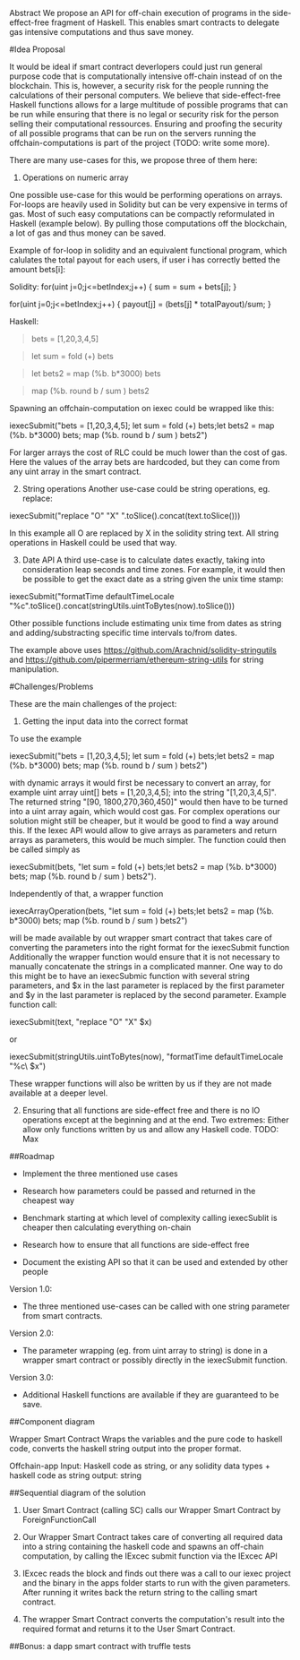 Abstract
We propose an API for off-chain execution of programs in the side-effect-free fragment of Haskell.
This enables smart contracts to delegate gas intensive computations and thus save money.

#Idea Proposal


It would be ideal if smart contract deverlopers could just run general purpose code that is computationally intensive off-chain instead of on the blockchain. This is, however, a security risk for the people running the calculations of their personal computers. We believe that side-effect-free Haskell functions allows for a large multitude of possible programs that can be run while ensuring that there is no legal or security risk for the person selling their computational ressources. Ensuring and proofing the security of all possible programs that can be run on the servers running the offchain-computations is part of the project (TODO: write some more).

There are many use-cases for this, we propose three of them here:
 
1) Operations on numeric array 

One possible use-case for this would be performing operations on arrays. For-loops are heavily used in Solidity but can be very expensive in terms of gas.
Most of such easy computations can be compactly reformulated in Haskell (example below). 
By pulling those computations off the blockchain, a lot of gas and thus money can be saved.

Example of for-loop in solidity and an equivalent functional program, which calulates the total payout for each users, if user i has correctly betted the amount bets[i]: 

Solidity:
for(uint j=0;j<=betIndex;j++) {
 sum = sum + bets[j];
}

for(uint j=0;j<=betIndex;j++) {
 payout[j] = (bets[j] * totalPayout)/sum;
}

Haskell: 
> bets = [1,20,3,4,5]

> let sum = fold (+) bets

> let bets2 = map (%b. b*3000) bets

> map (%b. round b / sum ) bets2

Spawning an offchain-computation on iexec could be wrapped like this:

iexecSubmit("bets = [1,20,3,4,5]; let sum = fold (+) bets;let bets2 = map (%b. b*3000) bets; map (%b. round b / sum ) bets2")

For larger arrays the cost of RLC could be much lower than the cost of gas. Here the values of the array bets are hardcoded, but they can come from any uint array in the smart contract.


2) String operations
Another use-case could be string operations, eg. replace:

iexecSubmit("replace \"O\" \"X\" ".toSlice().concat(text.toSlice()))

In this example all O are replaced by X in the solidity string text. All string operations in Haskell could be used that way.


3) Date API
A third use-case is to calculate dates exactly, taking into consideration leap seconds and time zones. For example, it would then be possible to get the exact date as a string given the unix time stamp:

iexecSubmit("formatTime defaultTimeLocale \"%c\".toSlice().concat(stringUtils.uintToBytes(now).toSlice()))

Other possible functions include estimating unix time from dates as string and adding/substracting specific time intervals to/from dates.

The example above uses https://github.com/Arachnid/solidity-stringutils and https://github.com/pipermerriam/ethereum-string-utils for string manipulation.


#Challenges/Problems

These are the main challenges of the project:

1) Getting the input data into the correct format

To use the example
 
iexecSubmit("bets = [1,20,3,4,5]; let sum = fold (+) bets;let bets2 = map (%b. b*3000) bets; map (%b. round b / sum ) bets2") 

with dynamic arrays it would first be necessary to convert an array, for example uint array uint[] bets  = [1,20,3,4,5]; into the string "[1,20,3,4,5]". The returned string "[90, 1800,270,360,450]" would then have to be turned into a uint array again, which would cost gas. 
For complex operations our solution might still be cheaper, but it would be good to find a way around this. If the Iexec API would allow to give arrays as parameters and return arrays as parameters, this would be much simpler.
The function could then be called simply as 

iexecSubmit(bets, "let sum = fold (+) bets;let bets2 = map (%b. b*3000) bets; map (%b. round b / sum ) bets2"). 

Independently of that, a wrapper function 

iexecArrayOperation(bets, "let sum = fold (+) bets;let bets2 = map (%b. b*3000) bets; map (%b. round b / sum ) bets2")

 will be made available by out wrapper smart contract that takes care of converting the parameters into the right format for the iexecSubmit function
Additionally the wrapper function would ensure that it is not necessary to manually concatenate the strings in a complicated manner. One way to do this might be to have an iexecSubmic function with several string parameters, and $x in the last parameter is replaced by the first parameter and $y in the last parameter is replaced by the second parameter. Example function call: 

iexecSubmit(text, "replace \"O\" \"X\" $x)

or 

iexecSubmit(stringUtils.uintToBytes(now), "formatTime defaultTimeLocale \"%c\ $x")

These wrapper functions will also be written by us if they are not made available at a deeper level.

2) Ensuring that all functions are side-effect free and there is no IO operations except at the beginning and at the end. 
Two extremes: Either allow only functions written by us and allow any Haskell code. TODO: Max



##Roadmap
 * Implement the three mentioned use cases

 * Research how parameters could be passed and returned in the cheapest way

 * Benchmark starting at which level of complexity calling iexecSublit is cheaper then calculating everything on-chain

 * Research how to ensure that all functions are side-effect free

 * Document the existing API so that it can be used and extended by other people


Version 1.0:
* The three mentioned use-cases can be called with one string parameter from smart contracts.

Version 2.0:
* The parameter wrapping (eg. from uint array to string) is done in a wrapper smart contract or possibly directly in the iexecSubmit function. 

Version 3.0:
* Additional Haskell functions are available if they are guaranteed to be save.


##Component diagram

Wrapper Smart Contract
Wraps the variables and the pure code to haskell code, converts the haskell string output into the proper format.

Offchain-app
Input: Haskell code as string, or any solidity data types + haskell code as string
output: string

##Sequential diagram of the solution

1. User Smart Contract (calling SC) calls our Wrapper Smart Contract by ForeignFunctionCall

2. Our Wrapper Smart Contract takes care of converting all required data into a string containing the haskell code and spawns an off-chain computation, by calling the IExcec submit function via the IExcec API


3. IExcec reads the block and finds out there was a call to our iexec project and the binary in the apps folder starts to run with the given parameters. After running it  writes back the return string to the calling smart contract.


4. The wrapper Smart Contract converts the computation's result into the required format and returns it to the User Smart Contract.

##Bonus: a dapp smart contract with truffle tests
 


